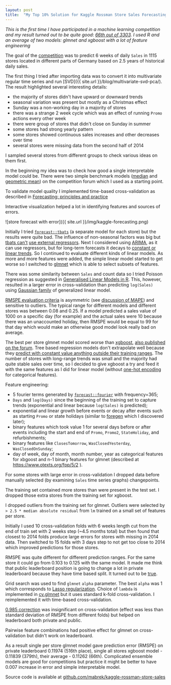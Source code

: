 ```yaml
---
layout: post
title:  "My Top 10% Solution for Kaggle Rossman Store Sales Forecasting Competition"
---
```


_This is the first time I have participated in a machine learning competition and my result turned out to be quite good: [66th out of 3303](https://www.kaggle.com/mabrek/results). I used R and an average of two models: glmnet and xgboost with a lot of feature engineering_

The goal of the [competition](https://www.kaggle.com/c/rossmann-store-sales) was to predict 6 weeks of daily `Sales` in 1115 stores located in different parts of Germany based on 2.5 years of historical daily sales.

The first thing I tried after importing data was to convert it into multivariate regular time series and run [SVD]({{ site.url }}/blog/multivariate-svd-pca/). The result highlighted several interesting details:

  * the majority of stores didn't have upward or downward trends
  * seasonal variation was present but mostly as a Christmas effect
  * Sunday was a non-working day in a  majority of stores
  * there was a strange 2 week cycle which was an effect of running `Promo` actions every other week
  * there were group of stores that didn't close on Sunday in summer
  * some stores had strong yearly pattern
  * some stores showed continuous sales increases and other decreases over time
  * several stores were missing data from the second  half of 2014

I sampled several stores from different groups to check various ideas on them first.

In the beginning my idea was to check how good a single interpretable model could be. There were two simple benchmark models ([median](https://www.kaggle.com/shearerp/rossmann-store-sales/interactive-sales-visualization) and [geometric mean](https://www.kaggle.com/shearerp/rossmann-store-sales/store-dayofweek-promo-0-13952)) on the competition forum which I used as a starting point.

To validate model quality I implemented time-based cross-validation as described in [Forecasting: principles and practice](https://www.otexts.org/fpp/2/5)

Interactive visualization helped a lot in identifying features and sources of errors.

![store forecast with error]({{ site.url }}/img/kaggle-forecasting.png)

Initially I tried [`forecast::tbats`](http://www.inside-r.org/packages/cran/forecast/docs/tbats) (a separate model for each store) but the results were quite bad. The influence of non-seasonal factors was big but [tbats can't](http://robjhyndman.com/hyndsight/tbats-with-regressors/) [use external regressors](http://robjhyndman.com/hyndsight/dailydata/). Next I considered using [ARIMA](http://www.inside-r.org/packages/cran/forecast/docs/auto.arima), as it can use regressors, but for long-term forecasts it decays to [constant or linear trends](https://www.otexts.org/fpp/8/5). So I continued to evaluate different kinds of linear models. As more and more features were added, the simple linear model started to get worse so I switched to [glmnet](http://www.inside-r.org/packages/cran/glmnet/docs/glmnet) which is able to select subsets of features.

There was some similarity between `Sales` and count data so I tried Poisson regression as suggested in [Generalised Linear Models in R](http://www.magesblog.com/2015/08/generalised-linear-models-in-r.html). This, however, resulted in a larger error in cross-validation than predicting `log(Sales)` using [Gaussian family](https://cran.r-project.org/web/packages/glmnet/vignettes/glmnet_beta.html#lin) of generalized linear model.

[RMSPE evaluation criteria](https://www.kaggle.com/c/rossmann-store-sales/details/evaluation) is asymmetric (see [discussion of MAPE](https://www.otexts.org/fpp/2/5)) and sensitive to outliers. The typical range for different models and different stores was between 0.08 and 0.25. If a model predicted a sales value of 1000 on a specific day (for example) and the actual sales were 10 because there was an unaccounted holiday,  then  RMSPE would be equal to 99 for that day which would  make an otherwise good model look really bad on average.

The best per store glmnet model scored worse than  [xgboost](https://github.com/dmlc/xgboost), [also published on the forum](https://www.kaggle.com/abhilashawasthi/rossmann-store-sales/xgb-rossmann/run/86608). Tree based regression models don't extrapolate well because they [predict with constant value anything outside their training ranges](https://www.kaggle.com/forums/f/15/kaggle-forum/t/6609/why-does-extrapolating-a-sine-curve-via-a-randomforest-gives-a-straight). The number of stores with long-range trends was small and the majority had quite stable sales over time, so I decided to give xgboost a try and feed it with the same features as I did for linear model (without [one-hot encoding](https://en.wikipedia.org/wiki/One-hot) for categorical features).

Feature engineering:

 - 5 fourier terms generated by [`forecast::fourier`](http://www.inside-r.org/packages/cran/forecast/docs/fourier) with frequency=365;
 - `Days` and `log(Days)` since the beginning of the training set to capture trends (exponential and linear because `log(Sales)` is predicted);
 - exponential and linear growth before events or decay after events such as starting `Promo` or state holidays (similar to [foregen](https://github.com/republicwireless-open/foregen) which I discovered later);
 - binary features which took value 1 for several days before or after events including the start and end of `Promo`, `Promo2`, `StateHoliday`, and refurbishments;
 - binary features like `ClosesTomorrow`, `WasClosedYesterday`, `WasClosedOnSunday`;
 - day of week, day of month, month number, year as categorical features for xbgoost and n-1 binary features for glmnet (described at https://www.otexts.org/fpp/5/2 ).

For some stores with large error in cross-validation I dropped data before manually selected (by examining `Sales` time series graphs) changepoints.

The training set contained more stores than were present in the test set. I dropped those extra stores from the training set for xgboost.

I dropped outliers from the training set for glmnet. Outliers were selected by `> 2.5 * median absolute residual` from `lm` trained on a small set of features per store.

Initially I used 10 cross-validation folds with 6 weeks length cut from the end of train set with 2 weeks step (~4.5 months total) but then found that closest to 2014 folds produce large errors for stores with missing in 2014 data. Then switched to 15 folds with 3 days step to not get too close to 2014 which improved predictions for those stores.

RMSPE was quite different for different prediction ranges. For the same store it could go from 0.103 to 0.125 with the same model. It made me think that public leaderboard position is going to change a lot in private leaderboard because they have time based split. It turned out to be [true](https://www.kaggle.com/c/rossmann-store-sales/forums/t/17898/leaderboard-shakeup).

Grid search was used to find `glmnet` `alpha` parameter. The best `alpha` was 1 which corresponds to [Lasso  regularization](https://en.wikipedia.org/wiki/Least_squares#Lasso_method). Choice of `lambda` is implemented in [cv.glmnet](http://www.inside-r.org/packages/cran/glmnet/docs/cv.glmnet) but it uses standard k-fold cross-validation. I reimplemented it with time-based cross-validation.

[0.985 correction](https://www.kaggle.com/c/rossmann-store-sales/forums/t/17601/correcting-log-sales-prediction-for-rmspe/99643#post99643) was insignificant on cross-validation (effect was less than standard deviation of RMSPE from different folds) but helped on leaderboard both private and public.

Pairwise feature combinations had positive effect for glmnet on cross-validation but didn't work on leaderboard.

As a result single per store glmnet model gave prediction error (RMSPE) on private leaderboard 0.11974 (516th place), single all stores xgboost model - 0.11839 (379th), their average - 0.11262 (66th). Complicated ensemble models are good for competitions but practice it might be better to have 0.007 increase in error and simple interpretable model.

Source code is available at [github.com/mabrek/kaggle-rossman-store-sales](https://github.com/mabrek/kaggle-rossman-store-sales)
